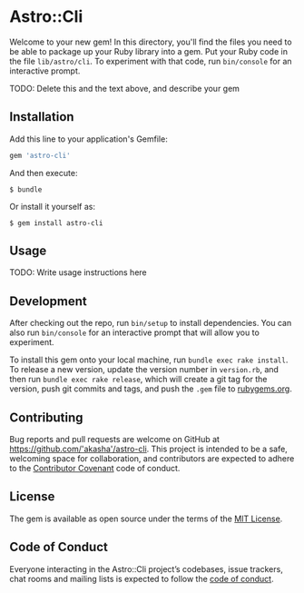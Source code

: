 # Astro::Cli

Welcome to your new gem! In this directory, you'll find the files you need to be able to package up your Ruby library into a gem. Put your Ruby code in the file `lib/astro/cli`. To experiment with that code, run `bin/console` for an interactive prompt.

TODO: Delete this and the text above, and describe your gem

## Installation

Add this line to your application's Gemfile:

```ruby
gem 'astro-cli'
```

And then execute:

    $ bundle

Or install it yourself as:

    $ gem install astro-cli

## Usage

TODO: Write usage instructions here

## Development

After checking out the repo, run `bin/setup` to install dependencies. You can also run `bin/console` for an interactive prompt that will allow you to experiment.

To install this gem onto your local machine, run `bundle exec rake install`. To release a new version, update the version number in `version.rb`, and then run `bundle exec rake release`, which will create a git tag for the version, push git commits and tags, and push the `.gem` file to [rubygems.org](https://rubygems.org).

## Contributing

Bug reports and pull requests are welcome on GitHub at https://github.com/'akasha'/astro-cli. This project is intended to be a safe, welcoming space for collaboration, and contributors are expected to adhere to the [Contributor Covenant](http://contributor-covenant.org) code of conduct.

## License

The gem is available as open source under the terms of the [MIT License](https://opensource.org/licenses/MIT).

## Code of Conduct

Everyone interacting in the Astro::Cli project’s codebases, issue trackers, chat rooms and mailing lists is expected to follow the [code of conduct](https://github.com/'akasha'/astro-cli/blob/master/CODE_OF_CONDUCT.md).
